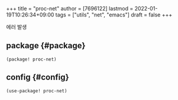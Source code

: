 +++
title = "proc-net"
author = [7696122]
lastmod = 2022-01-19T10:26:34+09:00
tags = ["utils", "net", "emacs"]
draft = false
+++

에러 발생  


## package {#package}

```elisp
(package! proc-net)
```


## config {#config}

```elisp
(use-package! proc-net)
```
